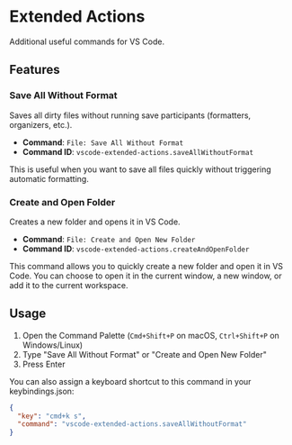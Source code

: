 # Extended Actions

Additional useful commands for VS Code.

## Features

### Save All Without Format

Saves all dirty files without running save participants (formatters, organizers, etc.).

- **Command**: `File: Save All Without Format`
- **Command ID**: `vscode-extended-actions.saveAllWithoutFormat`

This is useful when you want to save all files quickly without triggering automatic formatting.

### Create and Open Folder

Creates a new folder and opens it in VS Code.

- **Command**: `File: Create and Open New Folder`
- **Command ID**: `vscode-extended-actions.createAndOpenFolder`

This command allows you to quickly create a new folder and open it in VS Code. You can choose to open it in the current window, a new window, or add it to the current workspace.

## Usage

1. Open the Command Palette (`Cmd+Shift+P` on macOS, `Ctrl+Shift+P` on Windows/Linux)
2. Type "Save All Without Format" or "Create and Open New Folder"
3. Press Enter

You can also assign a keyboard shortcut to this command in your keybindings.json:

```json
{
  "key": "cmd+k s",
  "command": "vscode-extended-actions.saveAllWithoutFormat"
}
```
